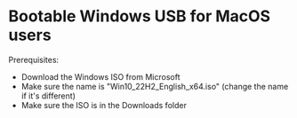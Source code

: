 # Bootable Windows USB for MacOS users

 Prerequisites:
 - Download the Windows ISO from Microsoft
 - Make sure the name is "Win10_22H2_English_x64.iso" (change the name if it's different)
 - Make sure the ISO is in the Downloads folder